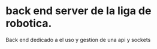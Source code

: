 # back end server de la liga de robotica.

Back end dedicado a el uso y gestion de  una api y sockets
